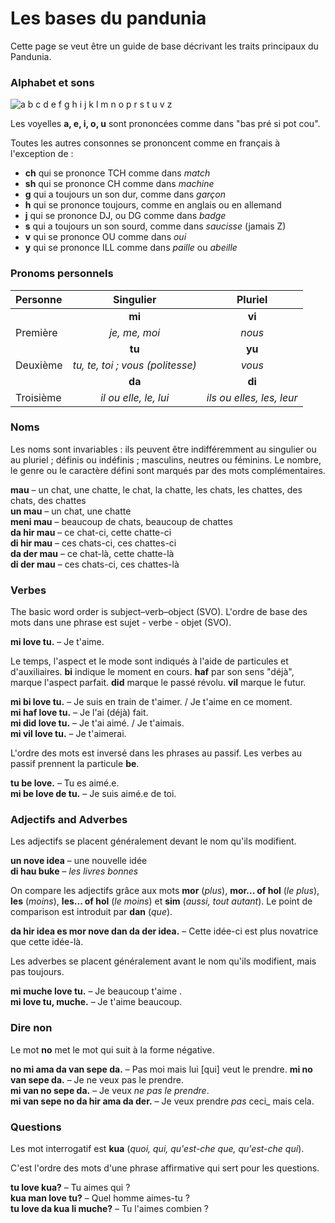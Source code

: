 ﻿# Les bases du pandunia

Cette page se veut être un guide de base décrivant les traits principaux du Pandunia.


### Alphabet et sons

![](http://www.pandunia.info/grafe/ABC.png "a b c d e f g h i j k l m n o p r s t u v z")

Les voyelles **a, e, i, o, u** sont prononcées comme dans "bas pré si pot cou".

Toutes les autres consonnes se prononcent comme en français à l'exception de :



- **ch** qui se prononce  TCH comme dans _match_
- **sh** qui se prononce CH comme dans _machine_
- **g** qui a toujours un son dur, comme dans _garçon_
- **h** qui se prononce toujours, comme en anglais ou en allemand
- **j** qui se prononce DJ, ou DG comme dans _badge_
- **s** qui a toujours un son sourd, comme dans _saucisse_ (jamais Z)
- **v** qui se prononce OU comme dans _oui_
- **y** qui se prononce ILL comme dans _paille_ ou _abeille_


### Pronoms personnels

| Personne | Singulier         | Pluriel      |
|:---------|:-----------------:|:------------:|
|          | **mi**            | **vi**       |
| Première | _je, me, moi_     | _nous_       |
|          | **tu**            | **yu**       |
| Deuxième | _tu, te, toi ; vous (politesse)_ | _vous_ |
|          | **da**            | **di**       |
|Troisième |_il ou elle, le, lui_|_ils ou elles, les, leur_|

### Noms

Les noms sont invariables : ils peuvent être indifféremment au singulier ou au pluriel ; définis ou indéfinis ; masculins, neutres ou féminins.
Le nombre, le genre ou le caractère défini sont marqués par des mots complémentaires.

**mau**
– un chat, une chatte, le chat, la chatte, les chats, les chattes, des chats, des chattes  
**un mau**
– un chat, une chatte  
**meni mau**
– beaucoup de chats, beaucoup de chattes  
**da hir mau**
– ce chat-ci, cette chatte-ci  
**di hir mau**
– ces chats-ci, ces chattes-ci  
**da der mau**
– ce chat-là, cette chatte-là  
**di der mau**
– ces chats-ci, ces chattes-là


### Verbes

The basic word order is subject–verb–object (SVO).
L'ordre de base des mots dans une phrase est sujet - verbe - objet (SVO).

**mi love tu.**
– Je t'aime.

Le temps, l'aspect et le mode sont indiqués à l'aide de particules et d'auxiliaires.
**bi**
indique le moment en cours.
**haf**
par son sens "déjà", marque l'aspect parfait.
**did**
marque le passé révolu.
**vil**
marque le futur.

**mi bi love tu.**
– Je suis en train de t'aimer. / Je t'aime en ce moment.  
**mi haf love tu.**
– Je l'ai (déjà) fait.  
**mi did love tu.**
– Je t'ai aimé. / Je t'aimais.  
**mi vil love tu.**
– Je t'aimerai.

L'ordre des mots est inversé dans les phrases au passif.
Les verbes au passif prennent la particule
**be**.

**tu be love.**
– Tu es aimé.e.  
**mi be love de tu.**
– Je suis aimé.e de toi.


### Adjectifs and Adverbes

Les adjectifs se placent généralement devant le nom qu'ils modifient.

**un nove idea**
– une nouvelle idée  
**di hau buke**
– _les livres bonnes_

On compare les adjectifs grâce aux mots
**mor**
(_plus_),
**mor... of hol**
(_le plus_),
**les**
(_moins_),
**les... of hol**
(_le moins_) et
**sim**
(_aussi, tout autant_).
Le point de comparison est introduit par
**dan**
(_que_).

**da hir idea es mor nove dan da der idea.**
– Cette idée-ci est plus novatrice que cette idée-là.

Les adverbes se placent généralement avant le nom qu'ils modifient, mais pas toujours.

**mi muche love tu.**
– Je beaucoup t'aime .  
**mi love tu, muche.**
– Je t'aime beaucoup.


### Dire non

Le mot **no** met le mot qui suit à la forme négative.

**no mi ama da van sepe da.**
– Pas moi mais lui [qui] veut le prendre.
**mi no van sepe da.**
– Je ne veux pas le prendre.  
**mi van no sepe da.**
– Je veux _ne pas le prendre_.  
**mi van sepe no da hir ama da der.**
– Je veux prendre _pas_ ceci_ mais cela.


### Questions

Les mot interrogatif est
**kua**
(_quoi, qui, qu'est-che que, qu'est-che qui_).

C'est l'ordre des mots d'une phrase affirmative qui sert pour les questions.

**tu love kua?**
– Tu aimes qui ?  
**kua man love tu?**
– Quel homme aimes-tu ?  
**tu love da kua li muche?**
– Tu l'aimes combien ?

